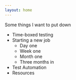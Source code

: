 ```yaml
---
layout: home
---
```


Some things I want to put down

- Time-boxed testing
- Starting a new job
  - Day one
  - Week one
  - Month one
  - Three months in
- Test Automation
- Resources